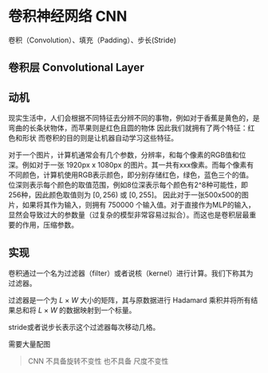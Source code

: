 # 卷积神经网络 CNN

卷积（Convolution）、填充（Padding）、步长(Stride)

## 卷积层 Convolutional Layer

## 动机

现实生活中，人们会根据不同特征去分辨不同的事物，例如对于香蕉是黄色的，是弯曲的长条状物体，而苹果则是红色且圆的物体
因此我们就拥有了两个特征：红色和形状
而卷积的目的则是让机器自动学习这些特征。

对于一个图片，计算机通常会有几个参数，分辨率，和每个像素的RGB值和位深。例如对于一张 1920px x 1080px 的图片。其一共有xxx像素。而每个像素有不同颜色，计算机使用RGB表示颜色，即分别存储红色，绿色，蓝色三个的值。位深则表示每个颜色的取值范围，例如8位深表示每个颜色有2^8种可能性，即256种，因此颜色取值则为 $[0, 256)$ 或 $[0,255]$。 因此对于一张500x500的图片，如果将其作为输入，则拥有 750000 个输入值。对于直接作为MLP的输入，显然会导致过大的参数量（过复杂的模型非常容易过拟合）。而这也是卷积层最重要的作用，压缩参数。

## 实现

卷积通过一个名为过滤器（filter）或者说核（kernel）进行计算。我们下称其为过滤器。

过滤器是一个为 $L \times W$ 大小的矩阵，其与原数据进行 Hadamard 乘积并将所有结果总和将 $L \times W$ 的数据映射到一个标量。

stride或者说步长表示这个过滤器每次移动几格。


需要大量配图

> CNN 不具备旋转不变性 也不具备 尺度不变性
